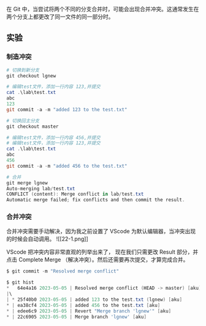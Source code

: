 在 Git 中，当尝试将两个不同的分支合并时，可能会出现合并冲突。这通常发生在两个分支上都更改了同一文件的同一部分时。


## 实验

### 制造冲突
```powershell
# 切换到新分支
git checkout lgnew

# 编辑test文件，添加一行内容 123,并提交
cat .\lab\test.txt
abc
123
git commit -a -m "added 123 to the test.txt"

# 切换回主分支
git checkout master

# 编辑test文件，添加一行内容 456,并提交
# 编辑test文件，添加一行内容 123,并提交
cat .\lab\test.txt
abc
456
git commit -a -m "added 456 to the test.txt"

# 合并
git merge lgnew
Auto-merging lab/test.txt
CONFLICT (content): Merge conflict in lab/test.txt
Automatic merge failed; fix conflicts and then commit the result.
```

### 合并冲突
合并冲突需要手动解决，因为我之前设置了 VScode 为默认编辑器，当冲突出现的时候会自动调用。
![[22-1.png]]

VScode 把冲突内容非常直观的列举出来了， 现在我们只需更改 Result 部分，并点击 Complete Merge （解决冲突）。然后还需要再次提交，才算完成合并。
```powershell
$ git commit -m "Resolved merge conflict"

$ git hist
*   64e4a16 2023-05-05 | Resolved merge conflict (HEAD -> master) [aku]
|\
| * 25f40b0 2023-05-05 | added 123 to the test.txt (lgnew) [aku]
* | ea38cf4 2023-05-05 | added 456 to the test.txt [aku]
* | edee6c9 2023-05-05 | Revert "Merge branch 'lgnew'" [aku]
* | 22c6905 2023-05-05 | Merge branch 'lgnew' [aku]
```

